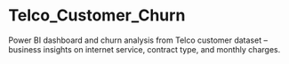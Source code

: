 # Telco_Customer_Churn
Power BI dashboard and churn analysis from Telco customer dataset – business insights on internet service, contract type, and monthly charges.
